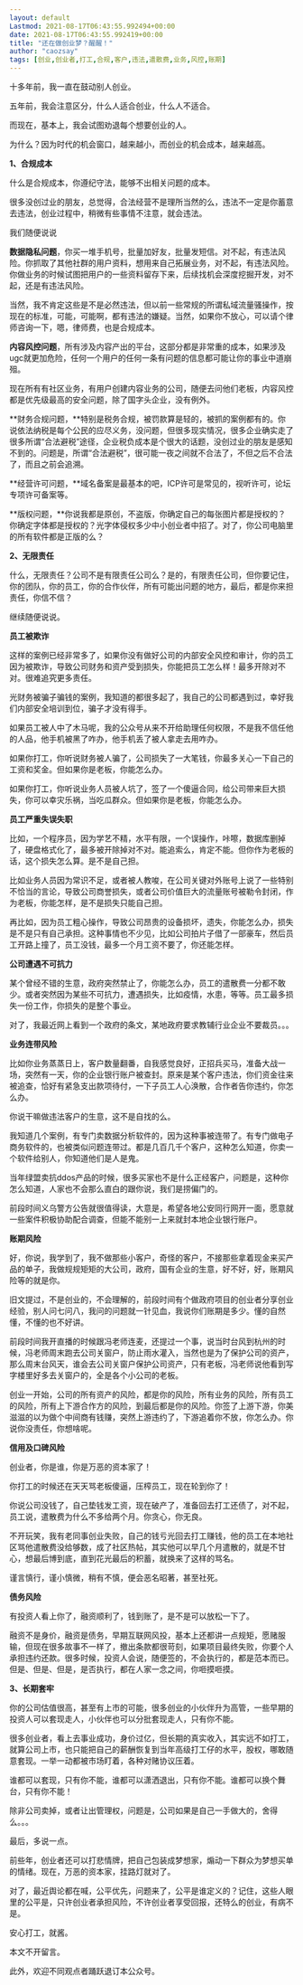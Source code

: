 ```yaml
---
layout: default
Lastmod: 2021-08-17T06:43:55.992494+00:00
date: 2021-08-17T06:43:55.992419+00:00
title: "还在做创业梦？醒醒！"
author: "caozsay"
tags: [创业,创业者,打工,合规,客户,违法,遣散费,业务,风控,账期]
---
```


十多年前，我一直在鼓动别人创业。

五年前，我会注意区分，什么人适合创业，什么人不适合。

而现在，基本上，我会试图劝退每个想要创业的人。  

为什么？因为时代的机会窗口，越来越小，而创业的机会成本，越来越高。  

**1、合规成本**  

什么是合规成本，你遵纪守法，能够不出相关问题的成本。  

很多没创过业的朋友，总觉得，合法经营不是理所当然的么，违法不一定是你蓄意去违法，创业过程中，稍微有些事情不注意，就会违法。

我们随便说说

**数据隐私问题**，你买一堆手机号，批量加好友，批量发短信。对不起，有违法风险。你抓取了其他社群的用户资料，想用来自己拓展业务，对不起，有违法风险。你做业务的时候试图把用户的一些资料留存下来，后续找机会深度挖掘开发，对不起，还是有违法风险。

当然，我不肯定这些是不是必然违法，但以前一些常规的所谓私域流量骚操作，按现在的标准，可能，可能啊，都有违法的嫌疑。当然，如果你不放心，可以请个律师咨询一下，嗯，律师费，也是合规成本。

**内容风控问题**，所有涉及内容产出的平台，这部分都是非常重的成本，如果涉及ugc就更加危险，任何一个用户的任何一条有问题的信息都可能让你的事业中道崩殂。

现在所有有社区业务，有用户创建内容业务的公司，随便去问他们老板，内容风控都是优先级最高的安全问题，除了国字头企业，没有例外。  

**财务合规问题，**特别是税务合规，被罚款算是轻的，被抓的案例都有的。你说依法纳税是每个公民的应尽义务，没问题，但很多现实情况，很多企业确实走了很多所谓“合法避税”途径，企业税负成本是个很大的话题，没创过业的朋友是感知不到的。问题是，所谓“合法避税”，很可能一夜之间就不合法了，不但之后不合法了，而且之前会追溯。

**经营许可问题，**域名备案是最基本的吧，ICP许可是常见的，视听许可，论坛专项许可备案等。  

**版权问题，**你说我都是原创，不盗版，你确定自己的每张图片都是授权的？你确定字体都是授权的？光字体侵权多少中小创业者中招了。对了，你公司电脑里的所有软件都是正版的么？

**2、无限责任**

什么，无限责任？公司不是有限责任公司么？是的，有限责任公司，但你要记住，你的团队，你的员工，你的合作伙伴，所有可能出问题的地方，最后，都是你来担责任，你信不信？  

继续随便说说。  

**员工被欺诈**

这样的案例已经非常多了，如果你没有做好公司的内部安全风控和审计，你的员工因为被欺诈，导致公司财务和资产受到损失，你能把员工怎么样！最多开除对不对。很难追究更多责任。  

光财务被骗子骗钱的案例，我知道的都很多起了，我自己的公司都遇到过，幸好我们内部安全培训到位，骗子才没有得手。

如果员工被人中了木马呢，我的公众号从来不开给助理任何权限，不是我不信任他的人品，他手机被黑了咋办，他手机丢了被人拿走去用咋办。  

如果你打工，你听说财务被人骗了，公司损失了一大笔钱，你最多关心一下自己的工资和奖金。但如果你是老板，你能怎么办。

如果你打工，你听说业务人员被人坑了，签了一个傻逼合同，给公司带来巨大损失，你可以幸灾乐祸，当吃瓜群众。但如果你是老板，你能怎么办。  

**员工严重失误失职**

比如，一个程序员，因为学艺不精，水平有限，一个误操作，咔嚓，数据库删掉了，硬盘格式化了，最多被开除掉对不对。能追索么，肯定不能。但你作为老板的话，这个损失怎么算。是不是自己担。

比如业务人员因为常识不足，或者被人教唆，在公司关键对外账号上说了一些特别不恰当的言论，导致公司商誉损失，或者公司价值巨大的流量账号被勒令封闭，作为老板，你能怎样，是不是损失只能自己担。

再比如，因为员工粗心操作，导致公司昂贵的设备损坏，遗失，你能怎么办，损失是不是只有自己承担。这种事情也不少见，比如公司拍片子借了一部豪车，然后员工开路上撞了，员工没钱，最多一个月工资不要了，你还能怎样。

**公司遭遇不可抗力**

某个曾经不错的生意，政府突然禁止了，你能怎么办，员工的遣散费一分都不敢少。或者突然因为某些不可抗力，遭遇损失，比如疫情，水患，等等。员工最多损失一份工作，你损失的是整个事业。

对了，我最近网上看到一个政府的条文，某地政府要求教辅行业企业不要裁员。。。

**业务连带风险**

比如你业务蒸蒸日上，客户数量翻番，自我感觉良好，正招兵买马，准备大战一场，突然有一天，你的企业银行账户被查封。原来是某个客户违法，你们资金往来被追查，恰好有紧急支出款项待付，一下子员工人心涣散，合作者告你违约，你怎么办。  

你说干嘛做违法客户的生意，这不是自找的么。

我知道几个案例，有专门卖数据分析软件的，因为这种事被连带了。有专门做电子商务软件的，也被类似问题连带过。都是几百几千个客户，这种怎么知道，你卖一个软件给别人，你知道他们是人是鬼。  

当年绿盟卖抗ddos产品的时候，很多买家也不是什么正经客户，问题是，这种你怎么知道，人家也不会那么直白的跟你说，我们是捞偏门的。

前段时间义乌警方公告就很值得读，大意是，希望各地公安同行网开一面，愿意就一些案件积极协助配合调查，但能不能别一上来就封本地企业银行账户。

**账期风险**

好，你说，我学到了，我不做那些小客户，奇怪的客户，不接那些拿着现金来买产品的单子，我做规规矩矩的大公司，政府，国有企业的生意，好不好，好，账期风险等的就是你。  

旧文提过，不是创业的，不会理解的，前段时间有个做政府项目的创业者分享创业经验，别人问七问八，我问的问题就一针见血，我说你们账期是多少。懂的自然懂，不懂的也不好讲。  

前段时间我开直播的时候跟冯老师连麦，还提过一个事，说当时台风到杭州的时候，冯老师周末跑去公司关窗户，防止雨水灌入，当然也是为了保护公司的资产，那么周末台风天，谁会去公司关窗户保护公司资产，只有老板，冯老师说他看到写字楼里好多去关窗户的，全是各个小公司的老板。

创业一开始，公司的所有资产的风险，都是你的风险，所有业务的风险，所有员工的风险，所有上下游合作方的风险，到最后都是你的风险。你签了上游下游，你美滋滋的以为做个中间商有钱赚，突然上游违约了，下游追着你不放，你怎么办。你说你没责任，你想啥呢。

**信用及口碑风险**

创业者，你是谁，你是万恶的资本家了！  

你打工的时候还在天天骂老板傻逼，压榨员工，现在轮到你了！

你说公司没钱了，自己垫钱发工资，现在破产了，准备回去打工还债了，对不起，员工说，遣散费为什么不多给两个月。你贪心，你无良。  

不开玩笑，我有老同事创业失败，自己的钱亏光回去打工赚钱，他的员工在本地社区骂他遣散费没给够数，成了社区热帖，其实他可以早几个月遣散的，就是不甘心，想最后博到底，直到花光最后的积蓄，就换来了这样的骂名。

谨言慎行，谨小慎微，稍有不慎，便会恶名昭著，甚至社死。  

**债务风险**

有投资人看上你了，融资顺利了，钱到账了，是不是可以放松一下了。

融资不是身价，融资是债务，早期互联网风投，基本上还都讲一点规矩，愿赌服输，但现在很多故事不一样了，撤出条款都很苛刻，如果项目最终失败，你要个人承担违约还款。很多时候，投资人会说，随便签的，不会执行的，都是范本而已。但是、但是、但是，是否执行，都在人家一念之间，你咂摸咂摸。

**3、长期套牢**

你的公司估值很高，甚至有上市的可能，很多创业的小伙伴升为高管，一些早期的投资人可以套现走人，小伙伴也可以分批套现走人，只有你不能。

很多创业者，看上去事业成功，身价过亿，但长期的真实收入，其实远不如打工，就算公司上市，也只能把自己的薪酬恢复到当年高级打工仔的水平，股权，哪敢随意套现。一举一动都被市场盯着，各种对赌协议压着。

谁都可以套现，只有你不能，谁都可以潇洒退出，只有你不能。谁都可以换个舞台，只有你不能！

除非公司卖掉，或者让出管理权，问题是，公司如果是自己一手做大的，舍得么。。。

最后，多说一点。

前些年，创业者还可以打悲情牌，把自己包装成梦想家，煽动一下群众为梦想买单的情绪。现在，万恶的资本家，挂路灯就对了。

对了，最近舆论都在喊，公平优先，问题来了，公平是谁定义的？记住，这些人眼里的公平是，只许创业者承担风险，不许创业者享受回报，还特么的创业，有病不是。  

安心打工，就酱。

本文不开留言。

此外，欢迎不同观点者踊跃退订本公众号。

